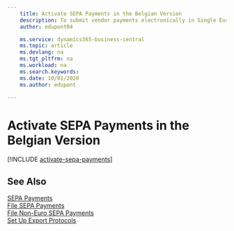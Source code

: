 ```yaml
---
    title: Activate SEPA Payments in the Belgian Version
    description: To submit vendor payments electronically in Single Euro Payments Area (SEPA) ISO 20022 payment format, you must set up prerequisites for enabling SEPA payments.
    author: edupont04

    ms.service: dynamics365-business-central
    ms.topic: article
    ms.devlang: na
    ms.tgt_pltfrm: na
    ms.workload: na
    ms.search.keywords:
    ms.date: 10/01/2020
    ms.author: edupont

---
```

# Activate SEPA Payments in the Belgian Version

[!INCLUDE [activate-sepa-payments](../includes/BENL/activate-sepa-payments.md)]

## See Also  

[SEPA Payments](sepa-payments.md)  
[File SEPA Payments](how-to-file-sepa-payments.md)  
[File Non-Euro SEPA Payments](how-to-file-non-euro-sepa-payments.md)  
[Set Up Export Protocols](how-to-set-up-export-protocols.md)  

